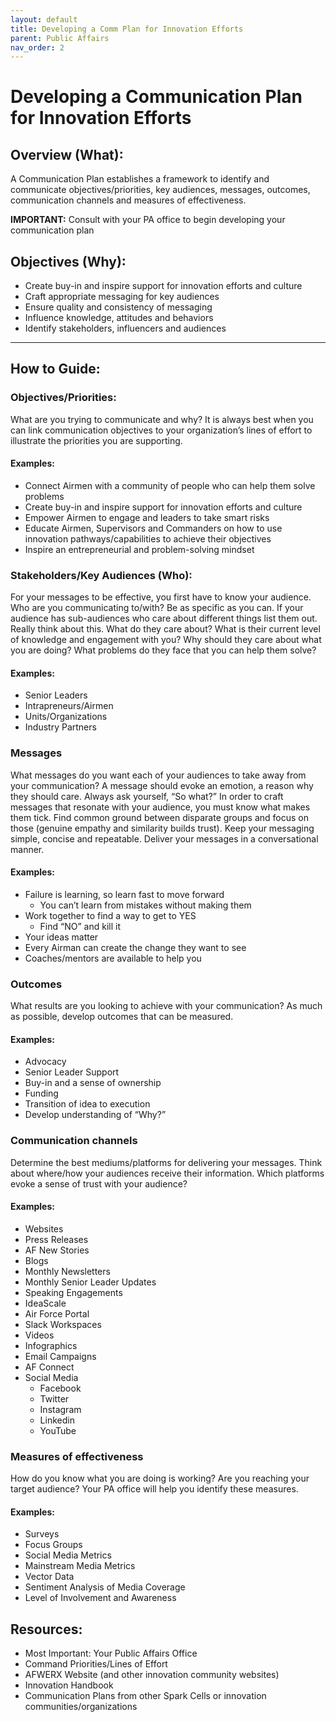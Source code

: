 ```yaml
---
layout: default
title: Developing a Comm Plan for Innovation Efforts
parent: Public Affairs
nav_order: 2
---
```


# Developing a Communication Plan for Innovation Efforts

## Overview (What):

A Communication Plan establishes a framework to identify and communicate objectives/priorities, key audiences, messages, outcomes, communication channels and measures of effectiveness.

**IMPORTANT:** Consult with your PA office to begin developing your communication plan

## Objectives (Why):

*   Create buy-in and inspire support for innovation efforts and culture
*   Craft appropriate messaging for key audiences
*   Ensure quality and consistency of messaging
*   Influence knowledge, attitudes and behaviors
*   Identify stakeholders, influencers and audiences

---

## How to Guide:

### Objectives/Priorities:

What are you trying to communicate and why? It is always best when you can link communication objectives to your organization’s lines of effort to illustrate the priorities you are supporting.

#### Examples:

*   Connect Airmen with a community of people who can help them solve problems
*   Create buy-in and inspire support for innovation efforts and culture
*   Empower Airmen to engage and leaders to take smart risks
*   Educate Airmen, Supervisors and Commanders on how to use innovation pathways/capabilities to achieve their objectives
*   Inspire an entrepreneurial and problem-solving mindset

### Stakeholders/Key Audiences (Who):

For your messages to be effective, you first have to know your audience. Who are you communicating to/with?  Be as specific as you can. If your audience has sub-audiences who care about different things list them out. Really think about this. What do they care about?  What is their current level of knowledge and engagement with you?  Why should they care about what you are doing? What problems do they face that you can help them solve?

#### Examples:

*   Senior Leaders
*   Intrapreneurs/Airmen
*   Units/Organizations
*   Industry Partners

### Messages

What messages do you want each of your audiences to take away from your communication?  A message should evoke an emotion, a reason why they should care.  Always ask yourself, “So what?” In order to craft messages that resonate with your audience, you must know what makes them tick. Find common ground between disparate groups and focus on those (genuine empathy and similarity builds trust). Keep your messaging simple, concise and repeatable. Deliver your messages in a conversational manner.

#### Examples:

*   Failure is learning, so learn fast to move forward
    *   You can’t learn from mistakes without making them
*   Work together to find a way to get to YES
    *   Find “NO” and kill it
*   Your ideas matter
*   Every Airman can create the change they want to see
*   Coaches/mentors are available to help you

### Outcomes

What results are you looking to achieve with your communication? As much as possible, develop outcomes that can be measured.

#### Examples:

*   Advocacy
*   Senior Leader Support
*   Buy-in and a sense of ownership
*   Funding
*   Transition of idea to execution
*   Develop understanding of “Why?”

### Communication channels

Determine the best mediums/platforms for delivering your messages. Think about where/how your audiences receive their information. Which platforms evoke a sense of trust with your audience?

#### Examples:

*   Websites
*   Press Releases
*   AF New Stories
*   Blogs
*   Monthly Newsletters
*   Monthly Senior Leader Updates
*   Speaking Engagements
*   IdeaScale
*   Air Force Portal
*   Slack Workspaces
*   Videos
*   Infographics
*   Email Campaigns
*   AF Connect
*   Social Media
    *   Facebook
    *   Twitter
    *   Instagram
    *   Linkedin
    *   YouTube

### Measures of effectiveness

How do you know what you are doing is working? Are you reaching your target audience? Your PA office will help you identify these measures.

#### Examples:

*   Surveys
*   Focus Groups
*   Social Media Metrics
*   Mainstream Media Metrics
*   Vector Data
*   Sentiment Analysis of Media Coverage
*   Level of Involvement and Awareness

## Resources:

*   Most Important: Your Public Affairs Office
*   Command Priorities/Lines of Effort
*   AFWERX Website (and other innovation community websites)
*   Innovation Handbook
*   Communication Plans from other Spark Cells or innovation communities/organizations
